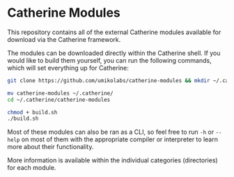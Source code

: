 # Catherine Modules

This repository contains all of the external Catherine modules available for download via the Catherine framework.

The modules can be downloaded directly within the Catherine shell. If you would like to build them yourself, you can run the following commands, which will set everything up for Catherine:
```bash
git clone https://github.com/umikolabs/catherine-modules && mkdir ~/.catherine
```

```bash
mv catherine-modules ~/.catherine/
cd ~/.catherine/catherine-modules
```

```bash
chmod + build.sh
./build.sh
```

Most of these modules can also be ran as a CLI, so feel free to run `-h` or `--help` on most of them with the appropriate compiler or interpreter to learn more about their functionality.

More information is available within the individual categories (directories) for each module.